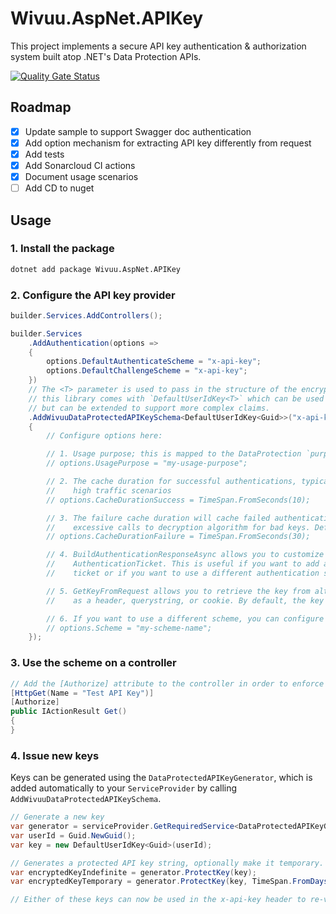 # Wivuu.AspNet.APIKey

This project implements a secure API key authentication & authorization system built atop .NET's Data Protection APIs.

[![Quality Gate Status](https://sonarcloud.io/api/project_badges/measure?project=wivuu_Wivuu.AspNetCore.APIKey&metric=alert_status)](https://sonarcloud.io/summary/new_code?id=wivuu_Wivuu.AspNetCore.APIKey)

## Roadmap
- [x] Update sample to support Swagger doc authentication
- [x] Add option mechanism for extracting API key differently from request
- [x] Add tests
- [x] Add Sonarcloud CI actions
- [x] Document usage scenarios
- [ ] Add CD to nuget

## Usage

### 1. Install the package

```bash
dotnet add package Wivuu.AspNet.APIKey
```

### 2. Configure the API key provider

```csharp
builder.Services.AddControllers();

builder.Services
    .AddAuthentication(options =>
    {
        options.DefaultAuthenticateScheme = "x-api-key";
        options.DefaultChallengeScheme = "x-api-key";
    })
    // The <T> parameter is used to pass in the structure of the encrypted key, it must be of type `IDataProtectedKey`.
    // this library comes with `DefaultUserIdKey<T>` which can be used as a basic wrapper around any string or unique id,
    // but can be extended to support more complex claims.
    .AddWivuuDataProtectedAPIKeySchema<DefaultUserIdKey<Guid>>("x-api-key", options =>
    {
        // Configure options here:

        // 1. Usage purpose; this is mapped to the DataProtection `purpose` parameter
        // options.UsagePurpose = "my-usage-purpose";

        // 2. The cache duration for successful authentications, typically not necessary except perhaps in
        //    high traffic scenarios
        // options.CacheDurationSuccess = TimeSpan.FromSeconds(10);

        // 3. The failure cache duration will cache failed authentications for a period of time to prevent
        //    excessive calls to decryption algorithm for bad keys. Defaults to 10 seconds
        // options.CacheDurationFailure = TimeSpan.FromSeconds(30);

        // 4. BuildAuthenticationResponseAsync allows you to customize the creation of your 
        //    AuthenticationTicket. This is useful if you want to add additional claims to the
        //    ticket or if you want to use a different authentication scheme

        // 5. GetKeyFromRequest allows you to retrieve the key from alternative locations in the request, such
        //    as a header, querystring, or cookie. By default, the key is expected to be in an `x-api-key` header.

        // 6. If you want to use a different scheme, you can configure the scheme name here
        // options.Scheme = "my-scheme-name";
    });
```

### 3. Use the scheme on a controller

```csharp
// Add the [Authorize] attribute to the controller in order to enforce authentication of the API key
[HttpGet(Name = "Test API Key")]
[Authorize]
public IActionResult Get()
{
}
```

### 4. Issue new keys
Keys can be generated using the `DataProtectedAPIKeyGenerator`, which is added automatically to your `ServiceProvider` by calling `AddWivuuDataProtectedAPIKeySchema`.

```csharp
// Generate a new key
var generator = serviceProvider.GetRequiredService<DataProtectedAPIKeyGenerator>();
var userId = Guid.NewGuid();
var key = new DefaultUserIdKey<Guid>(userId);

// Generates a protected API key string, optionally make it temporary.
var encryptedKeyIndefinite = generator.ProtectKey(key);
var encryptedKeyTemporary = generator.ProtectKey(key, TimeSpan.FromDays(30));

// Either of these keys can now be used in the x-api-key header to re-validate this user
```